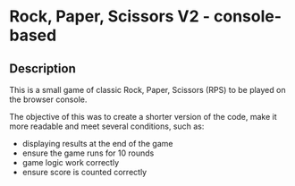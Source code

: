 # Rock, Paper, Scissors V2 - console-based

## Description

This is a small game of classic Rock, Paper, Scissors (RPS) to be played on the browser console.

The objective of this was to create a shorter version of the code, make it more readable and meet several conditions, such as:

- displaying results at the end of the game
- ensure the game runs for 10 rounds
- game logic work correctly
- ensure score is counted correctly
